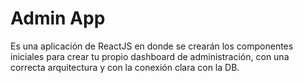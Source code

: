# Admin App

Es una aplicación de ReactJS en donde se crearán los componentes iniciales para crear tu propio dashboard de administración, con una correcta arquitectura y con la conexión clara con la DB.
